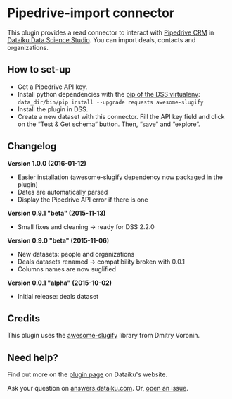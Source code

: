 # Pipedrive-import connector

This plugin provides a read connector to interact with [Pipedrive CRM](https://www.pipedrive.com) in [Dataiku Data Science Studio](http://www.dataiku.com/dss/). You can import deals, contacts and organizations.

## How to set-up

* Get a Pipedrive API key.
* Install python dependencies with the [pip of the DSS virtualenv](http://learn.dataiku.com/howto/code/python/install-python-packages.html): `data_dir/bin/pip install --upgrade requests awesome-slugify`
* Install the plugin in DSS.
* Create a new dataset with this connector. Fill the API key field and click on the “Test & Get schema“ button. Then, “save“ and “explore“.

## Changelog

**Version 1.0.0 (2016-01-12)**

* Easier installation (awesome-slugify dependency now packaged in the plugin)
* Dates are automatically parsed
* Display the Pipedrive API error if there is one

**Version 0.9.1 "beta" (2015-11-13)**

* Small fixes and cleaning -> ready for DSS 2.2.0

**Version 0.9.0 "beta" (2015-11-06)**

* New datasets: people and organizations
* Deals datasets renamed -> compatibility broken with 0.0.1
* Columns names are now suglified

**Version 0.0.1 "alpha" (2015-10-02)**

* Initial release: deals dataset

## Credits

This plugin uses the [awesome-slugify](https://github.com/dimka665/awesome-slugify) library from Dmitry Voronin.

## Need help?

Find out more on the [plugin page](https://www.dataiku.com/community/plugins/info/pipedrive.html) on Dataiku's website.

Ask your question on [answers.dataiku.com](https://answers.dataiku.com). Or, [open an issue](https://github.com/dataiku/dataiku-contrib/issues).
